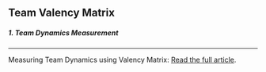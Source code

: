 ## Team Valency Matrix

##### 1. Team Dynamics Measurement
---

Measuring Team Dynamics using Valency Matrix: [Read the full article](https://signaltosystem.substack.com/).

